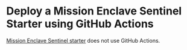 # Deploy a Mission Enclave Sentinel Starter using GitHub Actions

[Mission Enclave Sentinel starter](https://github.com/azurenoops/ref-scca-enclave-sentinel-starter) does not use GitHub Actions.

